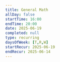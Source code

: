```yaml
---
title: General Math
allDay: false
startTime: 16:00
endTime: 20:00
date: 2025-06-19
completed: null
type: recurring
daysOfWeek: [T,R,W]
startRecur: 2025-06-19
endRecur: 2025-06-14
---
```

